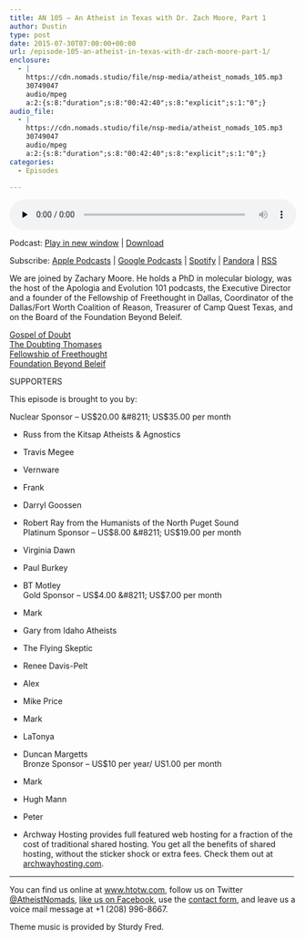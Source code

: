 ```yaml
---
title: AN 105 – An Atheist in Texas with Dr. Zach Moore, Part 1
author: Dustin
type: post
date: 2015-07-30T07:00:00+00:00
url: /episode-105-an-atheist-in-texas-with-dr-zach-moore-part-1/
enclosure:
  - |
    https://cdn.nomads.studio/file/nsp-media/atheist_nomads_105.mp3
    30749047
    audio/mpeg
    a:2:{s:8:"duration";s:8:"00:42:40";s:8:"explicit";s:1:"0";}
audio_file:
  - |
    https://cdn.nomads.studio/file/nsp-media/atheist_nomads_105.mp3
    30749047
    audio/mpeg
    a:2:{s:8:"duration";s:8:"00:42:40";s:8:"explicit";s:1:"0";}
categories:
  - Episodes

---
```

<div itemscope itemtype="http://schema.org/AudioObject">
  <meta itemprop="name" content="Episode 105 &#8211; An Atheist in Texas with Dr. Zach Moore, Part 1" />
  
  <meta itemprop="uploadDate" content="2015-07-30T01:00:00-06:00" />
  
  <meta itemprop="encodingFormat" content="audio/mpeg" />
  
  <meta itemprop="duration" content="PT42M40S" />
  
  <meta itemprop="description" content="We are joined by Zachary Moore. He holds a PhD in molecular biology, was the host of the Apologia and Evolution 101 podcasts, the Executive Director and a founder of the Fellowship of Freethought in Dallas, Coordinator of the Dallas/Fort Worth Coalit..." />
  
  <meta itemprop="contentUrl" content="https://dts.podtrac.com/redirect.mp3/cdn.nomads.studio/file/nsp-media/atheist_nomads_105.mp3" />
  
  <meta itemprop="contentSize" content="29.3" />
  </p> 
  
  <div class="powerpress_player" id="powerpress_player_8362">
    <audio class="wp-audio-shortcode" id="audio-5131-106" preload="none" style="width: 100%;" controls="controls"><source type="audio/mpeg" src="https://dts.podtrac.com/redirect.mp3/cdn.nomads.studio/file/nsp-media/atheist_nomads_105.mp3?_=106" /><a href="https://dts.podtrac.com/redirect.mp3/cdn.nomads.studio/file/nsp-media/atheist_nomads_105.mp3">https://dts.podtrac.com/redirect.mp3/cdn.nomads.studio/file/nsp-media/atheist_nomads_105.mp3</a></audio>
  </div>
</div>

<p class="powerpress_links powerpress_links_mp3">
  Podcast: <a href="https://dts.podtrac.com/redirect.mp3/cdn.nomads.studio/file/nsp-media/atheist_nomads_105.mp3" class="powerpress_link_pinw" target="_blank" title="Play in new window" onclick="return powerpress_pinw('https://htotw.com/?powerpress_pinw=5131-podcast');" rel="nofollow">Play in new window</a> | <a href="https://dts.podtrac.com/redirect.mp3/cdn.nomads.studio/file/nsp-media/atheist_nomads_105.mp3" class="powerpress_link_d" title="Download" rel="nofollow" download="atheist_nomads_105.mp3">Download</a>
</p>

<p class="powerpress_links powerpress_subscribe_links">
  Subscribe: <a href="https://podcasts.apple.com/us/podcast/humanists-take-on-the-world/id530050098?mt=2&ls=1" class="powerpress_link_subscribe powerpress_link_subscribe_itunes" target="_blank" title="Subscribe on Apple Podcasts" rel="nofollow">Apple Podcasts</a> | <a href="https://www.google.com/podcasts?feed=aHR0cDovL2F0aGVpc3Rub21hZHMubGlic3luLmNvbS9yc3M%3D" class="powerpress_link_subscribe powerpress_link_subscribe_googleplay" target="_blank" title="Subscribe on Google Podcasts" rel="nofollow">Google Podcasts</a> | <a href="https://open.spotify.com/show/3LzK2xZGike6Tc1GEMtMbr?si=LieN9SNuTpq96smuaUsH8A" class="powerpress_link_subscribe powerpress_link_subscribe_spotify" target="_blank" title="Subscribe on Spotify" rel="nofollow">Spotify</a> | <a href="https://www.pandora.com/podcast/atheist-nomads/PC:10122?corr=62071012&part=ug" class="powerpress_link_subscribe powerpress_link_subscribe_pandora" target="_blank" title="Subscribe on Pandora" rel="nofollow">Pandora</a> | <a href="https://htotw.com/feed/podcast/" class="powerpress_link_subscribe powerpress_link_subscribe_rss" target="_blank" title="Subscribe via RSS" rel="nofollow">RSS</a>
</p>

We are joined by Zachary Moore. He holds a PhD in molecular biology, was the host of the Apologia and Evolution 101 podcasts, the Executive Director and a founder of the Fellowship of Freethought in Dallas, Coordinator of the Dallas/Fort Worth Coalition of Reason, Treasurer of Camp Quest Texas, and on the Board of the Foundation Beyond Beleif.

<a href="http://www.gospelofdoubt.net" target="_blank" rel="noopener">Gospel of Doubt</a>  
<a href="http://www.doubtingthomases.net" target="_blank" rel="noopener">The Doubting Thomases</a>  
<a href="http://www.fofdallas.org" target="_blank" rel="noopener">Fellowship of Freethought</a>  
<a href="http://www.foundationbeyondbelief.org" target="_blank" rel="noopener">Foundation Beyond Beleif</a>

SUPPORTERS

This episode is brought to you by:

Nuclear Sponsor &#8211; US$20.00 &#8211; US$35.00 per month  
* Russ from the Kitsap Atheists & Agnostics  
* Travis Megee  
* Vernware  
* Frank  
* Darryl Goossen  
* Robert Ray from the Humanists of the North Puget Sound  
Platinum Sponsor &#8211; US$8.00 &#8211; US$19.00 per month  
* Virginia Dawn  
* Paul Burkey  
* BT Motley  
Gold Sponsor &#8211; US$4.00 &#8211; US$7.00 per month  
* Mark  
* Gary from Idaho Atheists  
* The Flying Skeptic  
* Renee Davis-Pelt  
* Alex  
* Mike Price  
* Mark  
* LaTonya  
* Duncan Margetts  
Bronze Sponsor &#8211; US$10 per year/ US1.00 per month  
* Mark  
* Hugh Mann  
* Peter

* Archway Hosting provides full featured web hosting for a fraction of the cost of traditional shared hosting. You get all the benefits of shared hosting, without the sticker shock or extra fees. Check them out at <a href="http://archwayhosting.com/" target="_blank" rel="noopener">archwayhosting.com</a>.

<hr width="500" />

You can find us online at <a href="https://www.htotw.com/" target="_blank" rel="noopener">www.htotw.com</a>, follow us on Twitter <a href="https://htotw.com/twitter" target="_blank" rel="noopener">@AtheistNomads</a>, <a href="https://htotw.com/facebook" target="_blank" rel="noopener">like us on Facebook</a>, use the [contact form](https://htotw.com/contact), and leave us a voice mail message at +1 (208) 996-8667.

Theme music is provided by Sturdy Fred.